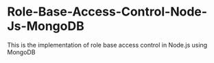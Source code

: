 # Role-Base-Access-Control-Node-Js-MongoDB
This is the implementation of role base access control in Node.js using MongoDB
